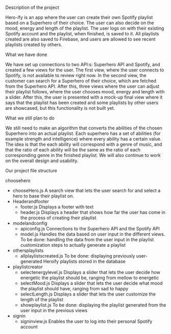 Description of the project

Hero-ify is an app where the user can create their own Spotify playlist based on a Superhero of their choice. The user can also decide on the mood, energy and length of the playlist. The user logs on with their existing Spotify account and the playlist, when finished, is saved to it. All playlists created are also saved to Firebase, and users are allowed to see recent playlists created by others.


What we have done

We have set up connections to two API:s: Superhero API and Spotify, and created a few views for the user. The first view, where the user connects to Spotify, is not available to review right now. In the second view, the customer can search for a Superhero of their choice, which are fetched from the Superhero API. After this, three views where the user can adjust their playlist follows, where the user chooses mood, energy and length with a slider. After this, the user is presented with a mock-up final view where it says that the playlist has been created and some playlists by other users are showcased, but this functionality is not built yet.


What we still plan to do

We still need to make an algorithm that converts the abilities of the chosen Superhero into an actual playlist. Each superhero has a set of abilities (for example strength and intelligence) where every ability has a certain value. The idea is that the each ability will correspond with a genre of music, and that the ratio of each ability will be the same as the ratio of each corresponding genre in the finished playlist. We will also continue to work on the overall design and usability.


Our project file structure


choosehero
- chooseHero.js
  A search view that lets the user search for and select a hero to base their playlist on.
- Headerandfooter
  - footer.js
    Displays a footer with text
  - header.js
    Displays a header that shows how far the user has come in the process of creating their playlist
- modelandconfig
  - apiconfig.js
    Connections to the Superhero API and the Spotify API
  - model.js
    Handles the data based on user input in the different views. To be done: handling the data from the user input in the playlist customization steps to actually generate a playlist
- othersplaylists
  - allplaylistscreated.js
    To be done: displaying previously user-generated Heroify playlists stored in the database
- playlistcreator
  - selectenergylevel.js 
    Displays a slider that lets the user decide how energetic the playlist should be, ranging from mellow to energetic
  - selectMood.js
    Displays a slider that lets the user decide what mood the playlist should have, ranging from sad to happy
  - selectLength.js
    Displays a slider that lets the user customize the length of the playlist
  - showplaylist.js
    To be done: displaying the playlist generated from the user input in the previous views
- signin
  - signinview.js
    Enables the user to log into their personal Spotify account
